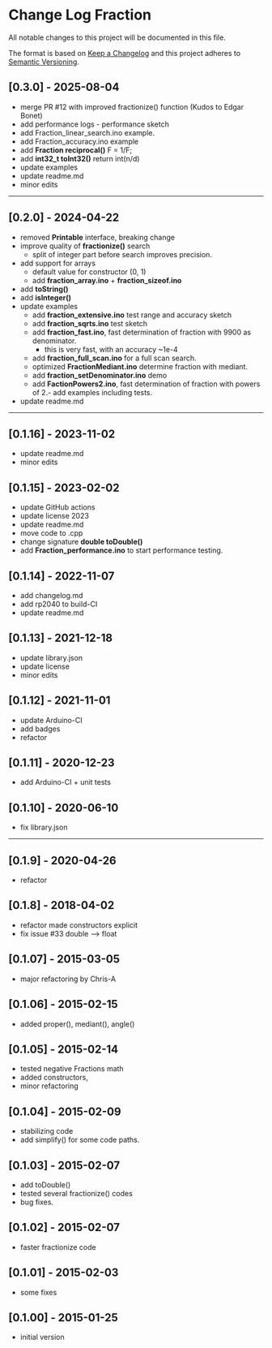 # Change Log Fraction

All notable changes to this project will be documented in this file.

The format is based on [Keep a Changelog](http://keepachangelog.com/)
and this project adheres to [Semantic Versioning](http://semver.org/).


## [0.3.0] - 2025-08-04
- merge PR #12 with improved fractionize() function (Kudos to Edgar Bonet)
- add performance logs - performance sketch
- add Fraction_linear_search.ino example.
- add Fraction_accuracy.ino example
- add **Fraction reciprocal()** F = 1/F;
- add **int32_t toInt32()** return int(n/d)
- update examples
- update readme.md
- minor edits

----

## [0.2.0] - 2024-04-22
- removed **Printable** interface, breaking change
- improve quality of **fractionize()** search
  - split of integer part before search improves precision.
- add support for arrays
  - default value for constructor (0, 1)
  - add **fraction_array.ino** + **fraction_sizeof.ino**
- add **toString()**
- add **isInteger()**
- update examples
  - add **fraction_extensive.ino** test range and accuracy sketch
  - add **fraction_sqrts.ino** test sketch
  - add **fraction_fast.ino**, fast determination of fraction with 9900 as denominator.
    - this is very fast, with an accuracy ~1e-4
  - add **fraction_full_scan.ino** for a full scan search.
  - optimized **FractionMediant.ino** determine fraction with mediant.
  - add **fraction_setDenominator.ino** demo
  - add **FactionPowers2.ino**, fast determination of fraction with powers of 2.- add examples including tests.
- update readme.md

----

## [0.1.16] - 2023-11-02
- update readme.md
- minor edits

## [0.1.15] - 2023-02-02
- update GitHub actions
- update license 2023
- update readme.md
- move code to .cpp
- change signature **double toDouble()**
- add **Fraction_performance.ino** to start performance testing.

## [0.1.14] - 2022-11-07
- add changelog.md
- add rp2040 to build-CI
- update readme.md

## [0.1.13] - 2021-12-18
- update library.json
- update license
- minor edits

## [0.1.12] - 2021-11-01
- update Arduino-CI
- add badges
- refactor

## [0.1.11] - 2020-12-23
- add Arduino-CI + unit tests

## [0.1.10] - 2020-06-10
- fix library.json

----

## [0.1.9] - 2020-04-26
- refactor

## [0.1.8] - 2018-04-02
- refactor made constructors explicit
- fix issue #33 double --> float

## [0.1.07] - 2015-03-05
- major refactoring by Chris-A

## [0.1.06] - 2015-02-15
- added proper(), mediant(), angle()

## [0.1.05] - 2015-02-14
- tested negative Fractions math
- added constructors,
- minor refactoring

## [0.1.04] - 2015-02-09
- stabilizing code
- add simplify() for some code paths.

## [0.1.03] - 2015-02-07
- add toDouble()
- tested several fractionize() codes
- bug fixes.

## [0.1.02] - 2015-02-07
- faster fractionize code

## [0.1.01] - 2015-02-03
- some fixes

## [0.1.00] - 2015-01-25
- initial version